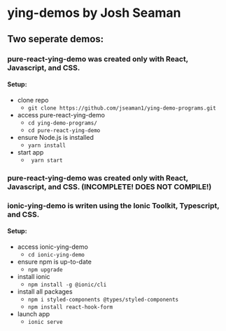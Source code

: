 # ying-demos by Josh Seaman

## Two seperate demos:

### pure-react-ying-demo was created only with React, Javascript, and CSS.
#### Setup:
- clone  repo
    - ```git clone https://github.com/jseaman1/ying-demo-programs.git```
- access pure-react-ying-demo
    - ```cd ying-demo-programs/```
    - ```cd pure-react-ying-demo```
- ensure Node.js is installed
    - ```yarn install```
- start app
    - ``` yarn start```


### pure-react-ying-demo was created only with React, Javascript, and CSS. (INCOMPLETE! DOES NOT COMPILE!)

### ionic-ying-demo is writen using the Ionic Toolkit, Typescript, and CSS.
#### Setup:
- access ionic-ying-demo
    - ```cd ionic-ying-demo```
- ensure npm is up-to-date
    - ```npm upgrade```
- install ionic
    - ```npm install -g @ionic/cli```
- install all packages
    - ```npm i styled-components @types/styled-components```
    - ```npm install react-hook-form```
- launch app
    - ```ionic serve```
